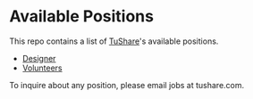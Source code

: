 # Available Positions

This repo contains a list of [TuShare](http://www.tushare.com)'s available positions.

 * [Designer](Designer.md)
 * [Volunteers](Volunteers.md)

To inquire about any position, please email jobs at tushare.com.

